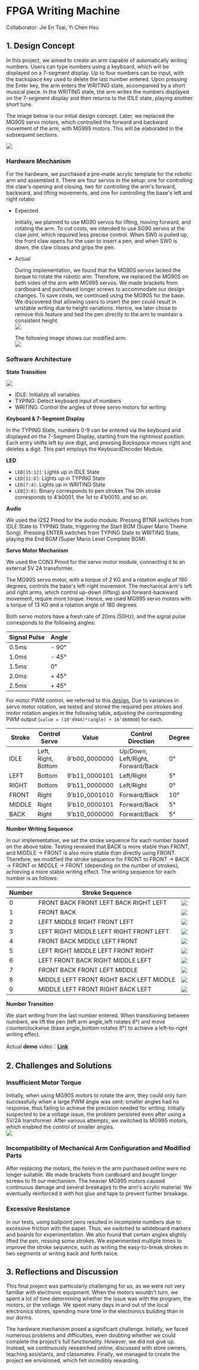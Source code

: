 # FPGA Writing Machine
Collaborator: Jie En Tsai, Yi Chen Hsu

## 1. Design Concept

In this project, we aimed to create an arm capable of automatically writing numbers. Users can type numbers using a keyboard, which will be displayed on a 7-segment display. Up to four numbers can be input, with the backspace key used to delete the last number entered. Upon pressing the Enter key, the arm enters the WRITING state, accompanied by a short musical piece. In the WRITING state, the arm writes the numbers displayed on the 7-segment display and then returns to the IDLE state, playing another short tune.

The image below is our initial design concept. Later, we replaced the MG90S servo motors, which controlled the forward and backward movement of the arm, with MG995 motors. This will be elaborated in the subsequent sections.

![](src/001.jpeg)

### Hardware Mechanism

For the hardware, we purchased a pre-made acrylic template for the robotic arm and assembled it. There are four servos in the setup: one for controlling the claw's opening and closing, two for controlling the arm's forward, backward, and lifting movements, and one for controlling the base's left and right rotatio

- Expected

    Initially, we planned to use MG90 servos for lifting, moving forward, and rotating the arm. To cut costs, we intended to use SG90 servos at the claw joint, which required less precise control. When SW0 is pulled up, the front claw opens for the user to insert a pen, and when SW0 is down, the claw closes and grips the pen.
- Actual

    During implementation, we found that the MG90S servos lacked the torque to rotate the robotic arm. Therefore, we replaced the MG90S on both sides of the arm with MG995 servos. We made brackets from cardboard and purchased longer screws to accommodate our design changes. To save costs, we continued using the MG90S for the base. We discovered that allowing users to insert the pen could result in unstable writing due to height variations. Hence, we later chose to remove this feature and tied the pen directly to the arm to maintain a consistent height.  
          ![](src/002.jpeg)

    The following image shows our modified arm.  
        ![](src/003.jpeg)

### Software Architecture

**State Transition** 

![](src/004.png)

- IDLE: Initialize all variables
- TYPING: Detect keyboard input of numbers
- WRITING: Control the angles of three servo motors for writing

**Keyboard & 7-Segment Display** 

In the TYPING State, numbers 0-9 can be entered via the keyboard and displayed on the 7-Segment Display, starting from the rightmost position. Each entry shifts left by one digit, and pressing *Backspace* moves right and deletes a digit. This part employs the KeyboardDecoder Module.

**LED** 

- `LED[15:12]`: Lights up in IDLE State
- `LED[11:8]`: Lights up in TYPING State
- `LED[7:4]`: Lights up in WRITING State
- `LED[3:0]`:  Binary corresponds to pen strokes
    The 0th stroke corresponds to 4’b0001, the 1st to 4’b0010, and so on.

**Audio** 

We used the I2S2 Pmod for the audio module. Pressing BTNR switches from IDLE State to TYPING State, triggering the Start BGM (Super Mario Theme Song). Pressing ENTER switches from TYPING State to WRITING State, playing the End BGM (Super Mario Level Complete BGM). 

**Servo Motor Mechanism**

We used the CON3 Pmod for the servo motor module, connecting it to an external 5V 2A transformer.

The MG90S servo motor, with a torque of 2 KG and a rotation angle of 180 degrees, controls the base's left-right movement. The mechanical arm's left and right arms, which control up-down (lifting) and forward-backward movement, require more torque. Hence, we used MG995 servo motors with a torque of 13 KG and a rotation angle of 180 degrees.

Both servo motors have a fresh rate of 20ms (50Hz), and the signal pulse corresponds to the following angles:

|Signal Pulse | Angle |
| - | - |
|0\.5ms |- 90° |
|1\.0ms |- 45° |
|1\.5ms |0° |
|2\.0ms |+ 45° |
|2\.5ms |+ 45° |

For motor PWM control, we referred to this [design.](https://www.instructables.com/Controlling-Servos-on-FPGA/) Due to variances in servo motor rotation, we tested and stored the required pen strokes and motor rotation angles in the following table, adjusting the corresponding PWM output (`value = (10'd944)*(angle) + 16'd60000`) for each.



|Stroke |Control Servo |Value |Control Direction |Degree |
| - | - | - | - | - |
|IDLE |Left, Right, Bottom |9'b00\_0000000 |Up/Down, Left/Right, Forward/Back |0° |
|LEFT |Bottom |9'b11\_0000101 |Left/Right |5° |
|RIGHT |Bottom |9'b11\_0000000 |Left/Right |0° |
|FRONT |Right |9'b10\_0001010 |Forward/Back |10° |
|MIDDLE |Right |9'b10\_0000101 |Forward/Back |5° |
|BACK |Right |9'b10\_0000000 |Forward/Back |5° |

**Number Writing Sequence**

In our implementation, we set the stroke sequence for each number based on the above table. Testing revealed that BACK is more stable than FRONT, and MIDDLE → FRONT is also more stable than directly using FRONT. Therefore, we modified the stroke sequence for FRONT to FRONT → BACK → FRONT or MIDDLE → FRONT (depending on the number of strokes), achieving a more stable writing effect. The writing sequence for each number is as follows:

|Number |Stroke Sequence ||
| - | - | :- |
|0 |FRONT BACK FRONT LEFT BACK RIGHT LEFT  |![](src/005.png)|
|1 |	FRONT BACK  |![](src/006.png)|
|2 |LEFT MIDDLE RIGHT FRONT LEFT   |![](src/007.png)|
|3 |LEFT RIGHT MIDDLE LEFT RIGHT FRONT LEFT  |![](src/008.png)|
|4 |FRONT BACK MIDDLE LEFT FRONT |![](src/009.png)|
|5 |LEFT RIGHT MIDDLE LEFT FRONT RIGHT |![](src/010.png)|
|6 |LEFT FRONT BACK RIGHT MIDDLE LEFT |![](src/011.png)|
|7 |FRONT BACK FRONT LEFT MIDDLE |![](src/012.png)|
|8 |MIDDLE LEFT FRONT RIGHT BACK LEFT MIDDLE |![](src/013.png)|
|9 |MIDDLE LEFT FRONT RIGHT BACK LEFT|![](src/014.png)|

**Number Transition**

We start writing from the last number entered. When transitioning between numbers, we lift the pen (left arm angle_left rotates 8°) and move counterclockwise (base angle_bottom rotates 8°) to achieve a left-to-right writing effect.

Actual **demo** video：[**Link** ](https://drive.google.com/file/d/1KWQJy-cMV1YNXyIrAlhaxCEwerAAuEhq/view?usp=sharing)

## 2. Challenges and Solutions

### Insufficient Motor Torque

Initially, when using MG90S motors to rotate the arm, they could only turn successfully when a large PWM angle was sent; smaller angles had no response, thus failing to achieve the precision needed for writing. Initially suspected to be a voltage issue, the problem persisted even after using a 5V/2A transformer. After various attempts, we switched to MG995 motors, which enabled the control of smaller angles.  
![](src/016.jpeg)

### Incompatibility of Mechanical Arm Configuration and Modified Parts

After replacing the motors, the holes in the arm purchased online were no longer suitable. We made brackets from cardboard and bought longer screws to fit our mechanism. The heavier MG995 motors caused continuous damage and several breakages to the arm's acrylic material. We eventually reinforced it with hot glue and tape to prevent further breakage.

### Excessive Resistance

In our tests, using ballpoint pens resulted in incomplete numbers due to excessive friction with the paper. Thus, we switched to whiteboard markers and boards for experimentation. We also found that certain angles slightly lifted the pen, missing some strokes. We experimented multiple times to improve the stroke sequence, such as writing the easy-to-break strokes in two segments or writing back and forth twice.

## 3. Reflections and Discussion

This final project was particularly challenging for us, as we were not very familiar with electronic equipment. When the motors wouldn't turn, we spent a lot of time determining whether the issue was with the program, the motors, or the voltage. We spent many days in and out of the local electronics stores, spending more time in the electronics building than in our dorms.

The hardware mechanism posed a significant challenge. Initially, we faced numerous problems and difficulties, even doubting whether we could complete the project's full functionality. However, we did not give up. Instead, we continuously researched online, discussed with store owners, teaching assistants, and classmates. Finally, we managed to create the project we envisioned, which felt incredibly rewarding.
